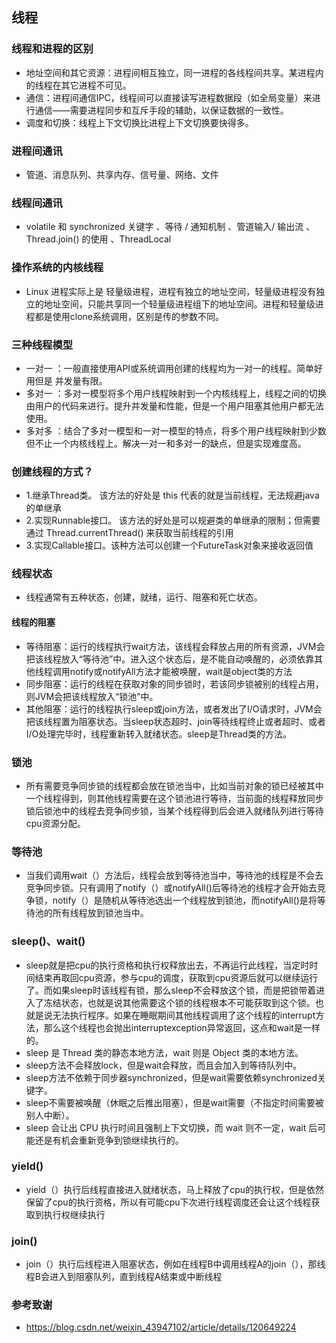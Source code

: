 ## 线程
### 线程和进程的区别
- 地址空间和其它资源：进程间相互独立，同一进程的各线程间共享。某进程内的线程在其它进程不可见。
- 通信：进程间通信IPC，线程间可以直接读写进程数据段（如全局变量）来进行通信——需要进程同步和互斥手段的辅助，以保证数据的一致性。
- 调度和切换：线程上下文切换比进程上下文切换要快得多。
### 进程间通讯
- 管道、消息队列、共享内存、信号量、网络、文件
### 线程间通讯 
- volatile 和 synchronized 关键字 、等待 / 通知机制 、管道输入/ 输出流 、Thread.join() 的使用 、ThreadLocal
### 操作系统的内核线程
- Linux 进程实际上是 轻量级进程，进程有独立的地址空间，轻量级进程没有独立的地址空间，只能共享同一个轻量级进程组下的地址空间。进程和轻量级进程都是使用clone系统调用，区别是传的参数不同。
### 三种线程模型
- 一对一 ：一般直接使用API或系统调用创建的线程均为一对一的线程。简单好用但是 并发量有限。
- 多对一 ：多对一模型将多个用户线程映射到一个内核线程上，线程之间的切换由用户的代码来进行。提升并发量和性能，但是一个用户阻塞其他用户都无法使用。
- 多对多 ：结合了多对一模型和一对一模型的特点，将多个用户线程映射到少数但不止一个内核线程上。解决一对一和多对一的缺点，但是实现难度高。

### 创建线程的方式？
- 1.继承Thread类。 该方法的好处是 this 代表的就是当前线程，无法规避java的单继承
- 2.实现Runnable接口。 该方法的好处是可以规避类的单继承的限制；但需要通过 Thread.currentThread() 来获取当前线程的引用
- 3.实现Callable接口。该种方法可以创建一个FutureTask对象来接收返回值

### 线程状态
- 线程通常有五种状态，创建，就绪，运行、阻塞和死亡状态。

#### 线程的阻塞
- 等待阻塞：运行的线程执行wait方法，该线程会释放占用的所有资源，JVM会把该线程放入“等待池”中。进入这个状态后，是不能自动唤醒的，必须依靠其他线程调用notify或notifyAll方法才能被唤醒，wait是object类的方法
- 同步阻塞：运行的线程在获取对象的同步锁时，若该同步锁被别的线程占用，则JVM会把该线程放入“锁池”中。
- 其他阻塞：运行的线程执行sleep或join方法，或者发出了I/O请求时，JVM会把该线程置为阻塞状态。当sleep状态超时、join等待线程终止或者超时、或者I/O处理完毕时，线程重新转入就绪状态。sleep是Thread类的方法。

### 锁池
- 所有需要竞争同步锁的线程都会放在锁池当中，比如当前对象的锁已经被其中一个线程得到，则其他线程需要在这个锁池进行等待，当前面的线程释放同步锁后锁池中的线程去竞争同步锁，当某个线程得到后会进入就绪队列进行等待cpu资源分配。

### 等待池
- 当我们调用wait（）方法后，线程会放到等待池当中，等待池的线程是不会去竞争同步锁。只有调用了notify（）或notifyAll()后等待池的线程才会开始去竞争锁，notify（）是随机从等待池选出一个线程放到锁池，而notifyAll()是将等待池的所有线程放到锁池当中。

### sleep()、wait()
- sleep就是把cpu的执行资格和执行权释放出去，不再运行此线程，当定时时间结束再取回cpu资源，参与cpu的调度，获取到cpu资源后就可以继续运行了。而如果sleep时该线程有锁，那么sleep不会释放这个锁，而是把锁带着进入了冻结状态，也就是说其他需要这个锁的线程根本不可能获取到这个锁。也就是说无法执行程序。如果在睡眠期间其他线程调用了这个线程的interrupt方法，那么这个线程也会抛出interruptexception异常返回，这点和wait是一样的。
- sleep 是 Thread 类的静态本地方法，wait 则是 Object 类的本地方法。
- sleep方法不会释放lock，但是wait会释放，而且会加入到等待队列中。
- sleep方法不依赖于同步器synchronized，但是wait需要依赖synchronized关键字。
- sleep不需要被唤醒（休眠之后推出阻塞），但是wait需要（不指定时间需要被别人中断）。
- sleep 会让出 CPU 执行时间且强制上下文切换，而 wait 则不一定，wait 后可能还是有机会重新竞争到锁继续执行的。

### yield()
- yield（）执行后线程直接进入就绪状态，马上释放了cpu的执行权，但是依然保留了cpu的执行资格，所以有可能cpu下次进行线程调度还会让这个线程获取到执行权继续执行

### join()
- join（）执行后线程进入阻塞状态，例如在线程B中调用线程A的join（），那线程B会进入到阻塞队列，直到线程A结束或中断线程

### 参考致谢
- https://blog.csdn.net/weixin_43947102/article/details/120649224